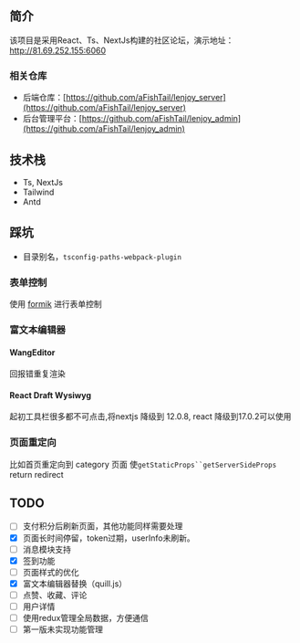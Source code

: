 
## 简介
该项目是采用React、Ts、NextJs构建的社区论坛，演示地址：http://81.69.252.155:6060
### 相关仓库
- 后端仓库：[https://github.com/aFishTail/lenjoy_server](https://github.com/aFishTail/lenjoy_server)
- 后台管理平台：[https://github.com/aFishTail/lenjoy_admin](https://github.com/aFishTail/lenjoy_admin)
## 技术栈
- Ts, NextJs
- Tailwind
- Antd

## 踩坑
- 目录别名，`tsconfig-paths-webpack-plugin`

### 表单控制
使用 [formik](https://github.com/jaredpalmer/formik) 进行表单控制

### 富文本编辑器
#### WangEditor
回报错重复渲染

#### React Draft Wysiwyg
起初工具栏很多都不可点击,将nextjs 降级到 12.0.8, react 降级到17.0.2可以使用

### 页面重定向
比如首页重定向到 category 页面
使`getStaticProps``getServerSideProps` return redirect

## TODO
- [ ] 支付积分后刷新页面，其他功能同样需要处理
- [x] 页面长时间停留，token过期，userInfo未刷新。
- [ ] 消息模块支持
- [x] 签到功能
- [ ] 页面样式的优化
- [x] 富文本编辑器替换（quill.js）
- [ ] 点赞、收藏、评论
- [ ] 用户详情
- [ ] 使用redux管理全局数据，方便通信
- [ ] 第一版未实现功能管理
